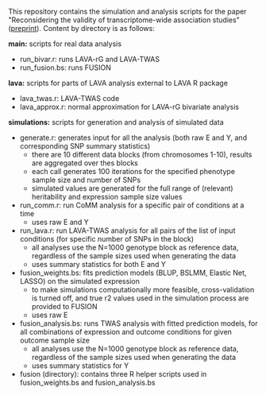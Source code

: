 This repository contains the simulation and analysis scripts for the paper "Reconsidering the validity of transcriptome-wide association studies" ([preprint](https://www.biorxiv.org/content/10.1101/2021.08.15.456414v1)). Content by directory is as follows:

**main:** scripts for real data analysis
- run_bivar.r: runs LAVA-rG and LAVA-TWAS
- run_fusion.bs: runs FUSION

**lava:** scripts for parts of LAVA analysis external to LAVA R package
- lava_twas.r: LAVA-TWAS code
- lava_approx.r: normal approximation for LAVA-rG bivariate analysis

**simulations:** scripts for generation and analysis of simulated data
- generate.r: generates input for all the analysis (both raw E and Y, and corresponding SNP summary statistics)
	- there are 10 different data blocks (from chromosomes 1-10), results are aggregated over thes blocks
	- each call generates 100 iterations for the specified phenotype sample size and number of SNPs
	- simulated values are generated for the full range of (relevant) heritability and expression sample size values
- run_comm.r: run CoMM analysis for a specific pair of conditions at a time 
	- uses raw E and Y
- run_lava.r: run LAVA-TWAS analysis for all pairs of the list of input conditions (for specific number of SNPs in the block)
	- all analyses use the N=1000 genotype block as reference data, regardless of the sample sizes used when generating the data
	- uses summary statistics for both E and Y
- fusion_weights.bs: fits prediction models (BLUP, BSLMM, Elastic Net, LASSO) on the simulated expression
	- to make simulations computationally more feasible, cross-validation is turned off, and true r2 values used in the simulation process are provided to FUSION
	- uses raw E
- fusion_analysis.bs: runs TWAS analysis with fitted prediction models, for all combinations of expression and outcome conditions for given outcome sample size
	- all analyses use the N=1000 genotype block as reference data, regardless of the sample sizes used when generating the data
	- uses summary statistics for Y
- fusion (directory): contains three R helper scripts used in fusion_weights.bs and fusion_analysis.bs

